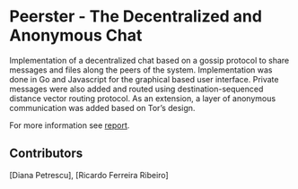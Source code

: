 # Peerster - The Decentralized and Anonymous Chat

Implementation of a decentralized chat based on a gossip protocol to share messages and files along the peers of the system. Implementation was done in Go and Javascript for the graphical based user interface. Private messages were also added and routed using destination-sequenced distance vector routing protocol. As an extension, a layer of anonymous communication was added based on Tor’s design.

For more information see [report](https://github.com/prodp/PeersterDecentralized/blob/main/Decentralized_Project.pdf).


## Contributors
[Diana Petrescu], [Ricardo Ferreira Ribeiro]
